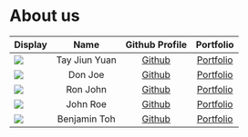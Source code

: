# About us

Display | Name | Github Profile | Portfolio 
--------|:----:|:--------------:|:---------:
![](https://via.placeholder.com/100.png?text=Photo) | Tay Jiun Yuan | [Github](https://github.com/) | [Portfolio](docs/team/johndoe.md)
![](https://via.placeholder.com/100.png?text=Photo) | Don Joe | [Github](https://github.com/) | [Portfolio](docs/team/johndoe.md)
![](https://via.placeholder.com/100.png?text=Photo) | Ron John | [Github](https://github.com/) | [Portfolio](docs/team/johndoe.md)
![](https://via.placeholder.com/100.png?text=Photo) | John Roe | [Github](https://github.com/) | [Portfolio](docs/team/johndoe.md)
![](https://via.placeholder.com/100.png?text=Photo) | Benjamin Toh | [Github](https://github.com/bentohset) | [Portfolio](docs/team/johndoe.md)
